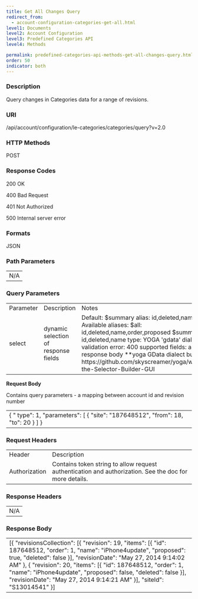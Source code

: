 ```yaml
---
title: Get All Changes Query
redirect_from:
  - account-configuration-categories-get-all.html
level1: Documents
level2: Account Configuration
level3: Predefined Categories API
level4: Methods

permalink: predefined-categories-api-methods-get-all-changes-query.html
order: 50
indicator: both
---
```


### Description

Query changes in Categories data for a range of revisions.

### URI

/api/account/configuration/le-categories/categories/query?v=2.0

### HTTP Methods

POST

### Response Codes

200 OK

400 Bad Request

401 Not Authorized

500 Internal server error

### Formats

JSON

### Path Parameters

<table>
  <tr>
    <td>N/A</td>
  </tr>
</table>


### Query Parameters

<table>
  <tr>
    <td>Parameter</td>
    <td>Description</td>
    <td>Notes</td>
  </tr>
  <tr>
    <td>select</td>
    <td>dynamic selection of response fields</td>
    <td>Default: $summary alias: id,deleted,name
Available aliases:
$all: id,deleted,name,order,proposed
$summary: id,deleted,name
type: YOGA 'gdata' dialect
validation error: 400
supported fields: any in response body
**yoga GData dialect builder url:
https://github.com/skyscreamer/yoga/wiki/Using-the-Selector-Builder-GUI</td>
  </tr>
</table>


**Request Body**

Contains query parameters - a mapping between account id and revision number

<table>
  <tr>
    <td>{
    " type": 1,
    "parameters":
    [
        {
            "site": "187648512",
            "from": 18,
            "to": 20
        }
    ]
}</td>
  </tr>
</table>


### Request Headers

<table>
  <tr>
    <td>Header</td>
    <td>Description</td>
  </tr>
  <tr>
    <td>Authorization</td>
    <td>Contains token string to allow request authentication and authorization. See the doc for more details.</td>
  </tr>
</table>


### Response Headers

<table>
  <tr>
    <td>N/A</td>
  </tr>
</table>


### Response Body

<table>
  <tr>
    <td>[{
    "revisionsCollection": [{
        "revision": 19,
        "items": [{
            "id": 187648512,
            "order": 1,
            "name": "iPhone4update",
            "proposed": true,
            "deleted": false
        }],
        "revisionDate": "May 27, 2014 9:14:02 AM"
    }, {
        "revision": 20,
        "items": [{
            "id": 187648512,
            "order": 1,
            "name": "iPhone4update",
            "proposed": false,
            "deleted": false
        }],
        "revisionDate": "May 27, 2014 9:14:21 AM"
    }],
    "siteId": "S13014541"
}]</td>
  </tr>
</table>
